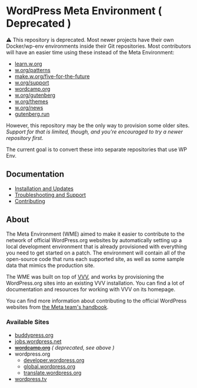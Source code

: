 # WordPress Meta Environment ( Deprecated )

⚠️ This repository is deprecated. Most newer projects have their own Docker/wp-env environments inside their Git repositories. Most contributors will have an easier time using these instead of the Meta Environment:

* [learn.w.org](https://github.com/WordPress/learn)
* [w.org/patterns](https://github.com/WordPress/pattern-directory/)
* [make.w.org/five-for-the-future](https://github.com/WordPress/five-for-the-future)
* [w.org/support](https://github.com/WordPress/HelpHub)
* [wordcamp.org](https://github.com/WordPress/wordcamp.org)
* [w.org/gutenberg](https://github.com/WordPress/wporg-gutenberg)
* [w.org/themes](https://github.com/WordPress/theme-directory-env)
* [w.org/news](https://github.com/WordPress/wporg-news-2021)
* [gutenberg.run](https://github.com/WordPress/gutenberg.run)

However, this repository may be the only way to provision some older sites. _Support for that is limited, though, and you're encouraged to try a newer repository first._

The current goal is to convert these into separate repositories that use WP Env.

## Documentation

* [Installation and Updates](./docs/install.md)
* [Troubleshooting and Support](./docs/troubleshooting.md)
* [Contributing](./docs/contributing.md)

## About

The Meta Environment (WME) aimed to make it easier to contribute to the network of official WordPress.org websites by automatically setting up a local development environment that is already provisioned with everything you need to get started on a patch. The environment will contain all of the open-source code that runs each supported site, as well as some sample data that mimics the production site.

The WME was built on top of [VVV](https://github.com/Varying-Vagrant-Vagrants/VVV), and works by
provisioning the WordPress.org sites into an existing VVV installation. You can find a lot of documentation and
resources for working with VVV on its homepage.

You can find more information about contributing to the official WordPress websites from [the Meta team's
handbook](http://make.wordpress.org/meta/handbook/).

### Available Sites

* [buddypress.org](https://buddypress.org)
* [jobs.wordpress.net](http://jobs.wordpress.net)
* ~~[wordcamp.org](http://wordcamp.org)~~ _( deprecated, see above )_
* wordpress.org
	* [developer.wordpress.org](http://developer.wordpress.org)
	* [global.wordpress.org](http://global.wordpress.org)
	* [translate.wordpress.org](http://translate.wordpress.org)
* [wordpress.tv](http://wordpress.tv)
